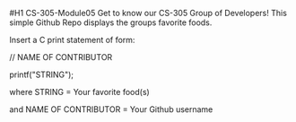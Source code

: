 #H1 CS-305-Module05
Get to know our CS-305 Group of Developers!
This simple Github Repo displays the groups favorite foods.

Insert a C print statement of form:

// NAME OF CONTRIBUTOR

printf("STRING");

where STRING = Your favorite food(s)

and NAME OF CONTRIBUTOR = Your Github username
